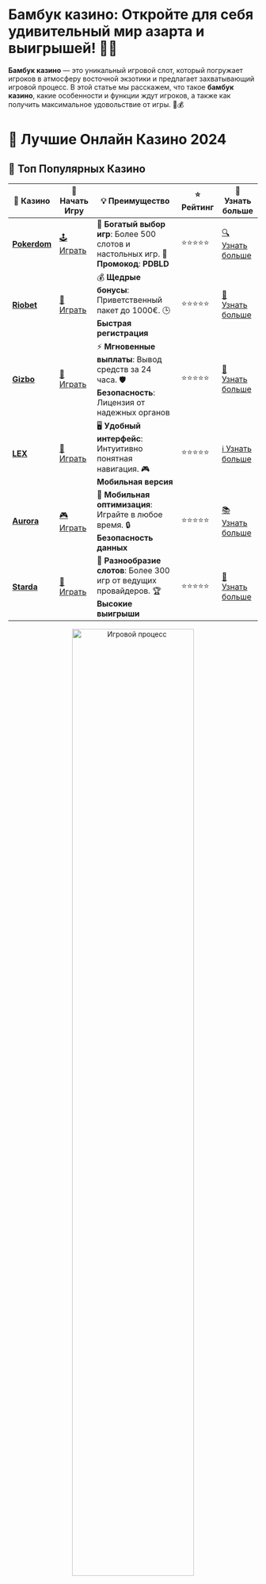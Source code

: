 # **Бамбук казино**: Откройте для себя удивительный мир азарта и выигрышей! 🎰🎋

**Бамбук казино** — это уникальный игровой слот, который погружает игроков в атмосферу восточной экзотики и предлагает захватывающий игровой процесс. В этой статье мы расскажем, что такое **бамбук казино**, какие особенности и функции ждут игроков, а также как получить максимальное удовольствие от игры. 🌱💰

# 🎰 Лучшие Онлайн Казино 2024

## 🌟 Топ Популярных Казино

| 🎲 **Казино** | 🔗 **Начать Игру** | 💡 **Преимущество** | ⭐ **Рейтинг** | 🔗 **Узнать больше** |
|--------------|---------------------|---------------------|----------------|----------------------|
| [**Pokerdom**](https://brandplay.link/4k77v2yx) | [🕹️ Играть](https://brandplay.link/4k77v2yx) | 🎉 **Богатый выбор игр**: Более 500 слотов и настольных игр. 🎁 **Промокод**: **PDBLD** | ⭐⭐⭐⭐⭐ | [🔍 Узнать больше](https://brandplay.link/4k77v2yx) |
| [**Riobet**](https://brandplay.link/7xBLTPyj) | [🎰 Играть](https://brandplay.link/7xBLTPyj) | 💰 **Щедрые бонусы**: Приветственный пакет до 1000€. 🕒 **Быстрая регистрация** | ⭐⭐⭐⭐⭐ | [📖 Узнать больше](https://brandplay.link/7xBLTPyj) |
| [**Gizbo**](https://brandplay.link/bprXw4YV) | [🎲 Играть](https://brandplay.link/bprXw4YV) | ⚡ **Мгновенные выплаты**: Вывод средств за 24 часа. 🛡️ **Безопасность**: Лицензия от надежных органов | ⭐⭐⭐⭐⭐ | [📝 Узнать больше](https://brandplay.link/bprXw4YV) |
| [**LEX**](https://brandplay.link/zW4hdDFV) | [🤑 Играть](https://brandplay.link/zW4hdDFV) | 🖥️ **Удобный интерфейс**: Интуитивно понятная навигация. 🎮 **Мобильная версия** | ⭐⭐⭐⭐⭐ | [ℹ️ Узнать больше](https://brandplay.link/zW4hdDFV) |
| [**Aurora**](https://10trafic-stat2.com/click/668546556bcc6313411604bd/6766/13032/subaccount) | [🎮 Играть](https://10trafic-stat2.com/click/668546556bcc6313411604bd/6766/13032/subaccount) | 📱 **Мобильная оптимизация**: Играйте в любое время. 🔒 **Безопасность данных** | ⭐⭐⭐⭐⭐ | [📚 Узнать больше](https://10trafic-stat2.com/click/668546556bcc6313411604bd/6766/13032/subaccount) |
| [**Starda**](https://brandplay.link/fB7xwRFL) | [🎯 Играть](https://brandplay.link/fB7xwRFL) | 🎰 **Разнообразие слотов**: Более 300 игр от ведущих провайдеров. 🏆 **Высокие выигрыши** | ⭐⭐⭐⭐⭐ | [🔎 Узнать больше](https://brandplay.link/fB7xwRFL) |

<div align="center">
    <img src="https://i.pinimg.com/originals/87/9e/b9/879eb9354dd0699582408b68f2e253b2.gif" alt="Игровой процесс" width="70%">
</div>

## 💎 Лучшие Бонусы и Акции

| 🎲 **Казино** | 🔗 **Начать Игру** | 💡 **Преимущество** | ⭐ **Рейтинг** | 🔗 **Узнать больше** |
|--------------|---------------------|---------------------|----------------|----------------------|
| [**Kometa**](https://brandplay.link/8ZymQJV8) | [🎰 Играть](https://brandplay.link/8ZymQJV8) | 🎁 **Эксклюзивные бонусы**: Регулярные акции и промо. 🔄 **Программы лояльности** | ⭐⭐⭐⭐☆ | [🔍 Узнать больше](https://brandplay.link/8ZymQJV8) |
| [**R7**](https://brandplay.link/bMd3Yjsw) | [🕹️ Играть](https://brandplay.link/bMd3Yjsw) | 🕒 **Круглосуточная поддержка**: Всегда на связи. 💸 **Высокие лимиты** | ⭐⭐⭐⭐☆ | [📖 Узнать больше](https://brandplay.link/bMd3Yjsw) |
| [**7K**](https://brandplay.link/BvQyFShp) | [🎲 Играть](https://brandplay.link/BvQyFShp) | 🌟 **Эксклюзивные бонусы**: Только для VIP игроков. 🎉 **Сезонные акции** | ⭐⭐⭐⭐☆ | [📝 Узнать больше](https://brandplay.link/BvQyFShp) |
| [**Kent**](https://brandplay.link/Fv2WP3js) | [🤑 Играть](https://brandplay.link/Fv2WP3js) | 📈 **Высокий RTP**: Более 98%. 💼 **Профессиональная поддержка** | ⭐⭐⭐⭐☆ | [ℹ️ Узнать больше](https://brandplay.link/Fv2WP3js) |
| [**1Xslots**](https://brandplay.link/hSB1khtr) | [🎮 Играть](https://brandplay.link/hSB1khtr) | 🎉 **Множество акций**: Еженедельные бонусы и турниры. 🛡️ **Безопасность** | ⭐⭐⭐⭐☆ | [📚 Узнать больше](https://brandplay.link/hSB1khtr) |
| [**Gama**](https://brandplay.link/j6NMKsDz) | [🎯 Играть](https://brandplay.link/j6NMKsDz) | 🔍 **Интуитивный интерфейс**: Легкость использования. 🏅 **Престижные турниры** | ⭐⭐⭐⭐☆ | [🔎 Узнать больше](https://brandplay.link/j6NMKsDz) |

<div align="center">
    <img src="https://i.pinimg.com/originals/87/9e/b9/879eb9354dd0699582408b68f2e253b2.gif" alt="Игровой процесс" width="70%">
</div>

## 🚀 Быстрые Выигрыши и Поддержка

| 🎲 **Казино** | 🔗 **Начать Игру** | 💡 **Преимущество** | ⭐ **Рейтинг** | 🔗 **Узнать больше** |
|--------------|---------------------|---------------------|----------------|----------------------|
| [**Onion**](https://brandplay.link/zBGRVpQ9) | [🎰 Играть](https://brandplay.link/zBGRVpQ9) | 🤑 **Низкие ставки**: Идеально для начинающих. 🔄 **Быстрые выводы** | ⭐⭐⭐⭐☆ | [🔍 Узнать больше](https://brandplay.link/zBGRVpQ9) |
| [**Чемпион**](https://temon-gter.cfd/go/lRq?p80412p304504pcc44t17455) | [🕹️ Играть](https://temon-gter.cfd/go/lRq?p80412p304504pcc44t17455) | 🏅 **Лояльная программа**: Награды за активность. 🎁 **Ежемесячные бонусы** | ⭐⭐⭐⭐☆ | [📖 Узнать больше](https://temon-gter.cfd/go/lRq?p80412p304504pcc44t17455) |
| [**Vavada**](https://vavadapartner.pro/?promo=ea5c9275-6854-4505-94fc-95ab18221945-linkb2) | [🎲 Играть](https://vavadapartner.pro/?promo=ea5c9275-6854-4505-94fc-95ab18221945-linkb2) | 🚀 **Быстрая регистрация**: Начните играть мгновенно. 🔐 **Безопасные транзакции** | ⭐⭐⭐⭐☆ | [📝 Узнать больше](https://vavadapartner.pro/?promo=ea5c9275-6854-4505-94fc-95ab18221945-linkb2) |
| [**Friends**](https://gofriends.kim/linkb2) | [🤑 Играть](https://gofriends.kim/linkb2) | 🤝 **Социальные игры**: Играйте с друзьями. 🌐 **Мультиплатформенность** | ⭐⭐⭐⭐☆ | [ℹ️ Узнать больше](https://gofriends.kim/linkb2) |
| [**1WIN**](https://brandplay.link/smXVpBbG) | [🎮 Играть](https://brandplay.link/smXVpBbG) | 🏆 **Спортивные ставки**: Широкий выбор видов спорта. 💵 **Высокие коэффициенты** | ⭐⭐⭐⭐☆ | [📚 Узнать больше](https://brandplay.link/smXVpBbG) |
| [**Drip**](https://drp-ircp01.com/c07e6a3db) | [🎯 Играть](https://drp-ircp01.com/c07e6a3db) | 🌐 **Инновационные игры**: Новейшие игровые технологии. 🛡️ **Высокая безопасность** | ⭐⭐⭐⭐☆ | [🔎 Узнать больше](https://drp-ircp01.com/c07e6a3db) |
| [**JoyCasino**](https://rpc30.call2me.pro/?/ru/registration?apkpop=0&partner=p24970p3291217pc98f) | [🎰 Играть](https://rpc30.call2me.pro/?/ru/registration?apkpop=0&partner=p24970p3291217pc98f) | 🎁 **Приятные бонусы**: Ежедневные акции и подарки. 🕹️ **Разнообразие игр** | ⭐⭐⭐⭐☆ | [🔍 Узнать больше](https://rpc30.call2me.pro/?/ru/registration?apkpop=0&partner=p24970p3291217pc98f) |

<div align="center">
    <img src="https://i.pinimg.com/originals/87/9e/b9/879eb9354dd0699582408b68f2e253b2.gif" alt="Игровой процесс" width="70%">
</div>
---

✨ **Выбирайте лучшее казино для себя и наслаждайтесь игрой! Удачи!** ✨
![Бамбук казино](https://i.pinimg.com/originals/a9/29/6e/a9296ea1cf6a7c20a985e593451f0323.png)

### Что такое **бамбук казино**? 🎋🎰

**Бамбук казино** — это слот, который сочетает в себе тематику восточной природы и азиатской культуры. В игре встречаются символы, связанные с бамбуковыми лесами, удачей и богатством. Это захватывающий слот с возможностью выигрыша больших сумм, который обеспечит вам не только увлекательную игру, но и шанс на крупные призы.

### Особенности **бамбук казино** 🌾

1. **Экзотическая тема и символы** 🎋✨  
   В **бамбук казино** используются символы, связанные с восточной темой: бамбук, драконы, китайские монеты и другие элементы, которые приносят удачу и благополучие. Эти символы создают атмосферу таинственности и привлекают любителей азиатских тем.

2. **Бонусные раунды и бесплатные спины** 🎁🎰  
   В игре можно активировать бонусные раунды, которые принесут вам бесплатные спины и дополнительные выигрыши. Эти бонусные игры увеличивают шансы на получение больших призов, что делает игру еще более захватывающей.

3. **Множители и специальные символы** 💥  
   В **бамбук казино** предусмотрены множители, которые увеличивают ваши выигрыши в несколько раз. Специальные символы, такие как Wild и Scatter, помогут вам получить бонусы и активировать дополнительные функции.

4. **Потенциальные выигрыши** 💸  
   В **бамбук казино** вы можете выиграть до 2000x своей ставки, что делает игру особенно привлекательной для игроков, желающих получить крупные выигрыши. Бонусные раунды и множители увеличивают шанс на большую выплату.

### Как играть в **бамбук казино**? 🎮

1. **Выбор казино с демо-режимом** 🎯  
   Чтобы попробовать **бамбук казино** без риска для своего бюджета, выберите онлайн-казино, которое предлагает демо-режим этого слота. Это даст вам возможность потренироваться и понять правила игры.

2. **Настройка ставки** 💵  
   В **бамбук казино** вы можете выбрать размер ставки, который соответствует вашему бюджету. Игра предлагает разнообразные варианты ставок, позволяя каждому игроку подобрать оптимальный вариант для себя.

3. **Запуск игры** 🎰  
   После настройки ставки нажмите на кнопку "Spin", чтобы начать вращать барабаны. Вашей целью будет собрать выигрышные комбинации из символов на активных линиях.

4. **Активирование бонусных функций** 🎁  
   Соберите символы Scatter, чтобы активировать бонусные раунды с бесплатными спинами. Это отличная возможность выиграть без дополнительных затрат.

### Почему стоит играть в **бамбук казино**? 🏅

1. **Интересная и необычная тема** 🎋  
   Слот с темой бамбука и восточной культуры привлекает внимание своей атмосферой и яркими символами. Если вам нравятся игры с экзотической тематикой, этот слот — отличный выбор.

2. **Шанс на крупные выигрыши** 💰  
   В **бамбук казино** есть множество бонусных функций, которые значительно увеличивают вероятность выигрыша. В бонусных раундах и с множителями вы можете получить крупные призы.

3. **Доступность на мобильных устройствах** 📱  
   Слот **бамбук казино** доступен на мобильных устройствах, что дает вам возможность играть в любое время и в любом месте, не привязываясь к компьютеру.

4. **Интуитивно понятный интерфейс** 🧠  
   Игра имеет простой и удобный интерфейс, который легко освоить даже новичкам. Все элементы управления расположены логично, что делает игру удобной и приятной.

### Где играть в **бамбук казино**? 🌍

1. **Лицензированные онлайн-казино** 🏅  
   Играйте только в лицензированных онлайн-казино, чтобы гарантировать безопасность своих данных и честные условия игры. Выбирайте платформы с хорошей репутацией.

2. **Мобильные версии казино** 📲  
   **Бамбук казино** доступен для игры на мобильных устройствах. Вы можете наслаждаться игрой в любое время и в любом месте, играя на смартфоне или планшете.

3. **Акции и бонусы** 🎉  
   Многие онлайн-казино предлагают бонусы для новых игроков, такие как бесплатные спины или бонусы на депозит. Эти бонусы можно использовать в **бамбук казино**, увеличив свои шансы на выигрыш.

### Преимущества игры в **бамбук казино** 🏅

1. **Увлекательная тематика и графика** 🎨  
   Восточная тема и красивые символы придают игре особое очарование. Яркие изображения и звуковое сопровождение создают атмосферу загадочности и азарта.

2. **Бонусные функции и множители** 🎁  
   В игре предусмотрены множители выигрышей и бонусные раунды, которые увеличивают шансы на большой выигрыш. Бонусы делают игру интересной и выгодной.

3. **Доступность на мобильных устройствах** 📱  
   **Бамбук казино** можно играть на смартфонах и планшетах, что позволяет наслаждаться игрой в любое время и в любом месте.

4. **Разнообразие ставок** 💸  
   Игра предлагает различные уровни ставок, что позволяет каждому игроку выбрать подходящий вариант и наслаждаться игрой независимо от бюджета.

### Заключение

**Бамбук казино** — это увлекательный слот с экзотической темой, который предлагает не только веселый игровой процесс, но и большие шансы на выигрыши. Яркая графика, бонусные функции и множители делают эту игру привлекательной для игроков всех уровней. Пробуйте демо-режим, наслаждайтесь игрой на реальные деньги и выигрывайте большие суммы! 🎋💰

